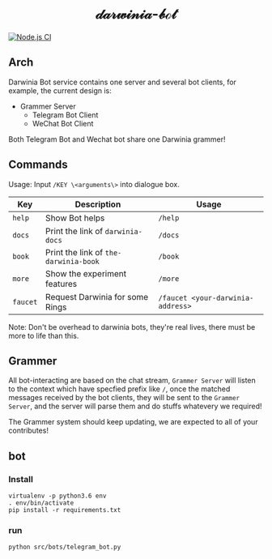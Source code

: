 <h1 align="center">
𝒹𝒶𝓇𝓌𝒾𝓃𝒾𝒶-𝒷ℴ𝓉
</h1>

[![Node.js CI][workflow-badge]][github]

## Arch

Darwinia Bot service contains one server and several bot clients, for example, the current design is:

+ Grammer Server
  + Telegram Bot Client
  + WeChat Bot Client
  
Both Telegram Bot and Wechat bot share one Darwinia grammer!

## Commands

Usage: Input `/KEY \<arguments\>` into dialogue box.

| Key      | Description                           | Usage                             |
|----------|---------------------------------------|-----------------------------------|
| `help`   | Show Bot helps                        | `/help`                           |
| `docs`   | Print the link of `darwinia-docs`     | `/docs`                           |
| `book`   | Print the link of `the-darwinia-book` | `/book`                           |
| `more`   | Show the experiment features          | `/more`                           |
| `faucet` | Request Darwinia for some Rings       | `/faucet <your-darwinia-address>` |

Note: Don't be overhead to darwinia bots, they're real lives, there must be more to life than this.


## Grammer

All bot-interacting are based on the chat stream, `Grammer Server` will listen to the context which have 
specfied prefix like `/`, once the matched messages received by the bot clients, they will be sent to the
`Grammer Server`, and the server will parse them and do stuffs whatevery we required!

The Grammer system should keep updating, we are expected to all of your contributes!

## bot

### Install

    virtualenv -p python3.6 env
    . env/bin/activate
    pip install -r requirements.txt

### run
    python src/bots/telegram_bot.py


[github]: https://github.com/darwinia-network/darwinia-bot.js
[workflow-badge]: https://github.com/darwinia-network/darwinia-bot/workflows/Node.js%20CI/badge.svg
